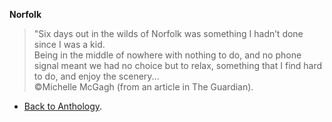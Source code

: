 **Norfolk**  
> "Six days out in the wilds of Norfolk was something I hadn’t done since I was a kid.  
Being in the middle of nowhere with nothing to do, and no phone signal meant we had no choice but to relax, something that I find hard to do, and enjoy the scenery...  
> ©Michelle McGagh (from an article in The Guardian).  

- <a href="https://kushalsamant.github.io/anthology.html">Back to Anthology</a>.  